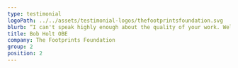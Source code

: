 ```yaml
---
type: testimonial
logoPath: ../../assets/testimonial-logos/thefootprintsfoundation.svg
blurb: “I can't speak highly enough about the quality of your work. Well done.”
title: Bob Holt OBE
company: The Footprints Foundation
group: 2
position: 2
---
```

